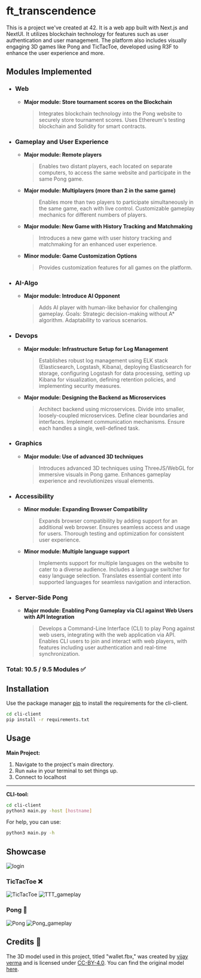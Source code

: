 # ft_transcendence

This is a project we've created at 42. It is a web app built with Next.js and NextUI. It utilizes blockchain technology for features such as user authentication and user management. The platform also includes visually engaging 3D games like Pong and TicTacToe, developed using R3F to enhance the user experience and more.

## Modules Implemented

- ### Web
  - **Major module: Store tournament scores on the Blockchain**
    > Integrates blockchain technology into the Pong website to securely store tournament scores. Uses Ethereum's testing blockchain and Solidity for smart contracts.

- ### Gameplay and User Experience
  - **Major module: Remote players**
    > Enables two distant players, each located on separate computers, to access the same website and participate in the same Pong game.

  - **Major module: Multiplayers (more than 2 in the same game)**
    > Enables more than two players to participate simultaneously in the same game, each with live control. Customizable gameplay mechanics for different numbers of players.

  - **Major module: New Game with History Tracking and Matchmaking**
    > Introduces a new game with user history tracking and matchmaking for an enhanced user experience.

  - **Minor module: Game Customization Options**
    > Provides customization features for all games on the platform.

- ### AI-Algo
  - **Major module: Introduce AI Opponent**
    > Adds AI player with human-like behavior for challenging gameplay. Goals: Strategic decision-making without A* algorithm. Adaptability to various scenarios.

- ### Devops
  - **Major module: Infrastructure Setup for Log Management**
    > Establishes robust log management using ELK stack (Elasticsearch, Logstash, Kibana), deploying Elasticsearch for storage, configuring Logstash for data processing, setting up Kibana for visualization, defining retention policies, and implementing security measures.

  - **Major module: Designing the Backend as Microservices**
    > Architect backend using microservices. Divide into smaller, loosely-coupled microservices. Define clear boundaries and interfaces. Implement communication mechanisms. Ensure each handles a single, well-defined task.

- ### Graphics
  - **Major module: Use of advanced 3D techniques**
    > Introduces advanced 3D techniques using ThreeJS/WebGL for immersive visuals in Pong game. Enhances gameplay experience and revolutionizes visual elements.

- ### Accessibility
  - **Minor module: Expanding Browser Compatibility**
    > Expands browser compatibility by adding support for an additional web browser. Ensures seamless access and usage for users. Thorough testing and optimization for consistent user experience.

  - **Minor module: Multiple language support**
    > Implements support for multiple languages on the website to cater to a diverse audience. Includes a language switcher for easy language selection. Translates essential content into supported languages for seamless navigation and interaction.

- ### Server-Side Pong
  - **Major module: Enabling Pong Gameplay via CLI against Web Users with API Integration**
    > Develops a Command-Line Interface (CLI) to play Pong against web users, integrating with the web application via API. Enables CLI users to join and interact with web players, with features including user authentication and real-time synchronization.

### Total: 10.5 / 9.5 Modules ✅

## Installation

Use the package manager [pip](https://pip.pypa.io/en/stable/) to install the requirements for the cli-client.

```bash
cd cli-client
pip install -r requirements.txt
```

## Usage

**Main Project:**
1. Navigate to the project's main directory.
2. Run `make` in your terminal to set things up.
3. Connect to localhost

---
**CLI-tool:**

```bash
cd cli-client
python3 main.py -host [hostname]
```
For help, you can use:
```bash
python3 main.py -h
```

## Showcase
![login](media/login.gif)

### TicTacToe ❌

![TicTacToe](media/tictactoe.png)
![TTT_gameplay](media/ttt_gameplay.gif)

### Pong 🏓

![Pong](media/pong.png)
![Pong_gameplay](media/pong_gameplay.gif)

## Credits 🔑

The 3D model used in this project, titled "wallet.fbx," was created by [vijay verma](https://sketchfab.com/realvjy) and is licensed under [CC-BY-4.0](http://creativecommons.org/licenses/by/4.0/). You can find the original model [here](https://sketchfab.com/3d-models/walletfbx-4d63cef3d4c3430dae23c964cc3f1608).
